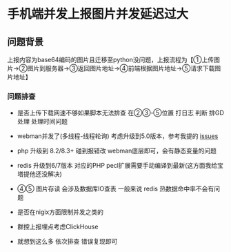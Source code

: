 # 手机端并发上报图片并发延迟过大

## 问题背景

上报内容为base64编码的图片且迁移至python没问题，上报流程为【①上传图片->②图片到服务器->③返回图片地址->④前端根据图片地址->⑤请求下载图片地址】

### 问题排查

- 是否上传下载网速不够如果脚本无法排查 在②③-⑤位置 打日志 判断 排GD处理 处理时间问题

- webman并发了(多线程-线程轮询) 考虑升级到5.0版本，参考我提的 [issues](https://github.com/walkor/webman/issues/363)

- php 升级到 8.2/8.3+ 碰到报错改 webman底层即可，会有静态变量的问题 

- redis 升级到6/7版本 对应的PHP pecl扩展需要手动编译到最新(这方面我给宝塔提他还没解决)

- ④⑤ 图片存读 会涉及数据库IO查表 一般来说 redis 热数据命中率不会有问题

- 是否在nigix方面限制并发之类的

- 群控上报埋点考虑ClickHouse

- 就想到这么多 依次排查 错误复现即可